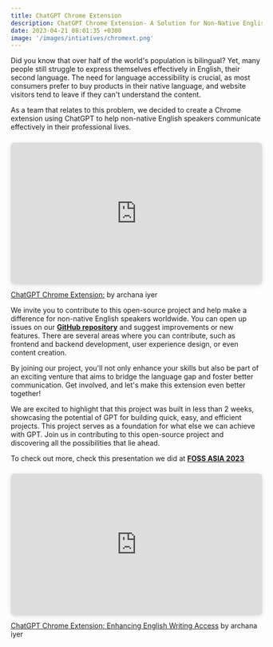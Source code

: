 ```yaml
---
title: ChatGPT Chrome Extension
description: ChatGPT Chrome Extension- A Solution for Non-Native English Speakers
date: 2023-04-21 08:01:35 +0300
image: '/images/intiatives/chromext.png'
---
```


Did you know that over half of the world's population is bilingual? Yet, many people still struggle to express themselves effectively in English, their second language. The need for language accessibility is crucial, as most consumers prefer to buy products in their native language, and website visitors tend to leave if they can't understand the content.

As a team that relates to this problem, we decided to create a Chrome extension using ChatGPT to help non-native English speakers communicate effectively in their professional lives.

<div style="position: relative; width: 100%; height: 0; padding-top: 56.2500%;
 padding-bottom: 0; box-shadow: 0 2px 8px 0 rgba(63,69,81,0.16); margin-top: 1.6em; margin-bottom: 0.9em; overflow: hidden;
 border-radius: 8px; will-change: transform;">
  <iframe loading="lazy" style="position: absolute; width: 100%; height: 100%; top: 0; left: 0; border: none; padding: 0;margin: 0;"
    src="https:&#x2F;&#x2F;www.canva.com&#x2F;design&#x2F;DAFmQpuHSsE&#x2F;watch?embed" allowfullscreen="allowfullscreen" allow="fullscreen">
  </iframe>
</div>
<a href="https:&#x2F;&#x2F;www.canva.com&#x2F;design&#x2F;DAFmQpuHSsE&#x2F;watch?utm_content=DAFmQpuHSsE&amp;utm_campaign=designshare&amp;utm_medium=embeds&amp;utm_source=link" target="_blank" rel="noopener">ChatGPT Chrome Extension:</a> by archana iyer

We invite you to contribute to this open-source project and help make a difference for non-native English speakers worldwide. You can open up issues on our **[GitHub repository](https://github.com/varchanaiyer/chatgpt-chrome-extension)** and suggest improvements or new features. There are several areas where you can contribute, such as frontend and backend development, user experience design, or even content creation.

By joining our project, you'll not only enhance your skills but also be part of an exciting venture that aims to bridge the language gap and foster better communication. Get involved, and let's make this extension even better together!

We are excited to highlight that this project was built in less than 2 weeks, showcasing the potential of GPT for building quick, easy, and efficient projects. This project serves as a foundation for what else we can achieve with GPT. Join us in contributing to this open-source project and discovering all the possibilities that lie ahead.


To check out more, check this presentation we did at **[FOSS ASIA 2023](https://www.youtube.com/live/sGWiXzsLGtI?feature=share&t=3569)**

<div style="position: relative; width: 100%; height: 0; padding-top: 56.2500%;
 padding-bottom: 0; box-shadow: 0 2px 8px 0 rgba(63,69,81,0.16); margin-top: 1.6em; margin-bottom: 0.9em; overflow: hidden;
 border-radius: 8px; will-change: transform;">
  <iframe loading="lazy" style="position: absolute; width: 100%; height: 100%; top: 0; left: 0; border: none; padding: 0;margin: 0;"
    src="https:&#x2F;&#x2F;www.canva.com&#x2F;design&#x2F;DAFgDq90AQ4&#x2F;view?embed" allowfullscreen="allowfullscreen" allow="fullscreen">
  </iframe>
</div>
<a href="https:&#x2F;&#x2F;www.canva.com&#x2F;design&#x2F;DAFgDq90AQ4&#x2F;view?utm_content=DAFgDq90AQ4&amp;utm_campaign=designshare&amp;utm_medium=embeds&amp;utm_source=link" target="_blank" rel="noopener">ChatGPT Chrome Extension: Enhancing English Writing Access</a> by archana iyer
